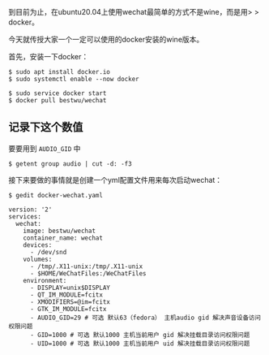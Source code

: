 到目前为止，在ubuntu20.04上使用wechat最简单的方式不是wine，而是用> > docker。

今天就传授大家一个一定可以使用的docker安装的wine版本。

首先，安装一下docker：
```
$ sudo apt install docker.io
$ sudo systemctl enable --now docker
```

```
$ sudo service docker start
$ docker pull bestwu/wechat
```

## 记录下这个数值

要要用到 `AUDIO_GID` 中

```
$ getent group audio | cut -d: -f3
```

接下来要做的事情就是创建一个yml配置文件用来每次启动wechat：

```
$ gedit docker-wechat.yaml
```

```
version: '2'
services:
  wechat:
    image: bestwu/wechat
    container_name: wechat
    devices:
      - /dev/snd
    volumes:
      - /tmp/.X11-unix:/tmp/.X11-unix
      - $HOME/WeChatFiles:/WeChatFiles
    environment:
      - DISPLAY=unix$DISPLAY
      - QT_IM_MODULE=fcitx
      - XMODIFIERS=@im=fcitx
      - GTK_IM_MODULE=fcitx
      - AUDIO_GID=29 # 可选 默认63（fedora） 主机audio gid 解决声音设备访问权限问题
      - GID=1000 # 可选 默认1000 主机当前用户 gid 解决挂载目录访问权限问题
      - UID=1000 # 可选 默认1000 主机当前用户 uid 解决挂载目录访问权限问题
```